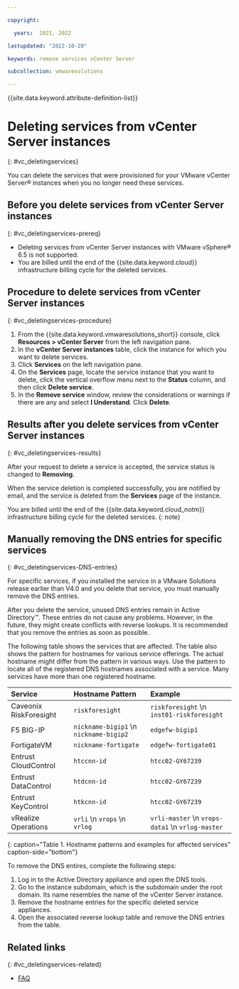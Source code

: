 ```yaml
---

copyright:

  years:  2021, 2022

lastupdated: "2022-10-20"

keywords: remove services vCenter Server

subcollection: vmwaresolutions

---
```


{{site.data.keyword.attribute-definition-list}}

# Deleting services from vCenter Server instances
{: #vc_deletingservices}

You can delete the services that were provisioned for your VMware vCenter Server® instances when you no longer need these services.

## Before you delete services from vCenter Server instances
{: #vc_deletingservices-prereq}

* Deleting services from vCenter Server instances with VMware vSphere® 6.5 is not supported.
* You are billed until the end of the {{site.data.keyword.cloud}} infrastructure billing cycle for the deleted services.

## Procedure to delete services from vCenter Server instances
{: #vc_deletingservices-procedure}

1. From the {{site.data.keyword.vmwaresolutions_short}} console, click **Resources > vCenter Server** from the left navigation pane.
2. In the **vCenter Server instances** table, click the instance for which you want to delete services.
3. Click **Services** on the left navigation pane.
4. On the **Services** page, locate the service instance that you want to delete, click the vertical overflow menu next to the **Status** column, and then click **Delete service**.
5. In the **Remove service** window, review the considerations or warnings if there are any and select **I Understand**. Click **Delete**.

## Results after you delete services from vCenter Server instances
{: #vc_deletingservices-results}

After your request to delete a service is accepted, the service status is changed to **Removing**.

When the service deletion is completed successfully, you are notified by email, and the service is deleted from the **Services** page of the instance.

You are billed until the end of the {{site.data.keyword.cloud_notm}} infrastructure billing cycle for the deleted services.
{: note}

## Manually removing the DNS entries for specific services
{: #vc_deletingservices-DNS-entries}

For specific services, if you installed the service in a VMware Solutions release earlier than V4.0 and you delete that service, you must manually remove the DNS entries.

After you delete the service, unused DNS entries remain in Active Directory™. These entries do not cause any problems. However, in the future, they might create conflicts with reverse lookups. It is recommended that you remove the entries as soon as possible.

The following table shows the services that are affected. The table also shows the pattern for hostnames for various service offerings. The actual hostname might differ from the pattern in various ways. Use the pattern to locate all of the registered DNS hostnames associated with a service. Many services have more than one registered hostname.

| Service | Hostname Pattern | Example |
|:-------- |:--------------------- | :----------- |
| Caveonix RiskForesight | `riskforesight` | `riskforesight`   \n `inst01-riskforesight` |
| F5 BIG-IP | `nickname-bigip1`   \n `nickname-bigip2` | `edgefw-bigip1` |
| FortigateVM | `nickname-fortigate` | `edgefw-fortigate01` |
| Entrust CloudControl | `htccnn-id` | `htcc02-GY67239` |
| Entrust DataControl | `htdcnn-id` | `htcc02-GY67239` |
| Entrust KeyControl | `htkcnn-id` | `htcc02-GY67239` |
| vRealize Operations | `vrli`   \n `vrops`   \n `vrlog` | `vrli-master`   \n `vrops-data1`   \n `vrlog-master` |
{: caption="Table 1. Hostname patterns and examples for affected services" caption-side="bottom"}

To remove the DNS entires, complete the following steps:

1. Log in to the Active Directory appliance and open the DNS tools.
2. Go to the instance subdomain, which is the subdomain under the root domain. Its name resembles the name of the vCenter Server instance.
3. Remove the hostname entries for the specific deleted service appliances.
4. Open the associated reverse lookup table and remove the DNS entries from the table.

## Related links
{: #vc_deletingservices-related}

* [FAQ](/docs/vmwaresolutions?topic=vmwaresolutions-faq-vmwaresolutions)

